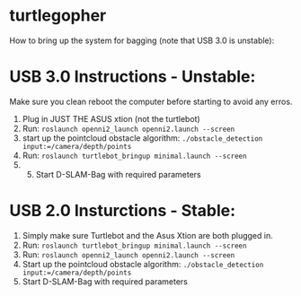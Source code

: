 turtlegopher
============

How to bring up the system for bagging (note that USB 3.0 is unstable):


# USB 3.0 Instructions - Unstable:
Make sure you clean reboot the computer before starting to avoid any erros. 

1. Plug in JUST THE ASUS xtion (not the turtlebot)
2. Run: `roslaunch openni2_launch openni2.launch --screen`
3. start up the pointcloud obstacle algorithm: `./obstacle_detection input:=/camera/depth/points`
4. Run: `roslaunch turtlebot_bringup minimal.launch --screen`
5. 5. Start D-SLAM-Bag with required parameters 

# USB 2.0 Insturctions - Stable: 

1. Simply make sure Turtlebot and the Asus Xtion are both plugged in. 
2. Run: `roslaunch turtlebot_bringup minimal.launch --screen`
3. Run: `roslaunch openni2_launch openni2.launch --screen`
4. Start up the pointcloud obstacle algorithm: `./obstacle_detection input:=/camera/depth/points`
5. Start D-SLAM-Bag with required parameters 

